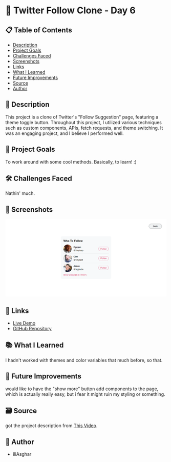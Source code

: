 # 🚀 Twitter Follow Clone - Day 6

## 📋 Table of Contents

- [Description](#📖-description)
- [Project Goals](#🎯-project-goals)
- [Challenges Faced](#🛠-challenges-faced)
- [Screenshots](#📸-screenshots)
- [Links](#🔗-links)
- [What I Learned](#📚-what-i-learned)
- [Future Improvements](#🚀-future-improvements)
- [Source](#🗃️-source)
- [Author](#👤-author)

## 📖 Description

This project is a clone of Twitter's "Follow Suggestion" page, featuring a theme toggle button. Throughout this project, I utilized various techniques such as custom components, APIs, fetch requests, and theme switching. It was an engaging project, and I believe I performed well.

## 🎯 Project Goals

To work around with some cool methods. Basically, to learn! :)

## 🛠 Challenges Faced

Nathin' much.

## 📸 Screenshots

![screenshot](<../../project screenshots/6.png>)

## 🔗 Links

- [Live Demo](https://iliasghar.github.io/100-Days--100--Frontend--Challanges/projects/006-%20Twitter%20Follow%20Clone/)
- [GitHub Repository](https://github.com/iliAsghar/100-Days--100--Frontend--Challanges/tree/main/projects/006-%20Twitter%20Follow%20Clone)

## 📚 What I Learned

I hadn't worked with themes and color variables that much before, so that.

## 🚀 Future Improvements

would like to have the "show more" button add components to the page, which is actually really easy, but i fear it might ruin my styling or something.

## 🗃️ Source

got the project description from [This Video](https://www.youtube.com/watch?v=J2Jk5dTngR8&list=PLSDeUiTMfxW7lm7P7GZ8qtNFffHAR5d_w).

## 👤 Author

- iliAsghar
